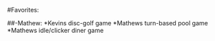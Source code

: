 #Favorites:

##-Mathew:
    *Kevins disc-golf game
    *Mathews turn-based pool game
    *Mathews idle/clicker diner game
